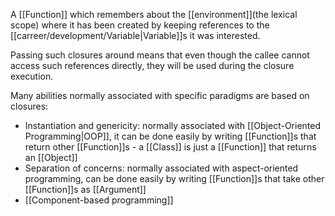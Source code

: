 A [[Function]] which remembers about the [[environment]](the lexical scope) where it has been created by keeping references to the [[carreer/development/Variable|Variable]]s it was interested.

Passing such closures around means that even though the callee cannot access such references directly, they will be used during the closure execution.

Many abilities normally associated with specific paradigms are based on closures:

- Instantiation and genericity: normally associated with [[Object-Oriented Programming|OOP]], it can be done easily by writing [[Function]]s that return other [[Function]]s - a [[Class]] is just a [[Function]] that returns an [[Object]]
- Separation of concerns: normally associated with aspect-oriented programming, can be done easily by writing [[Function]]s that take other [[Function]]s as [[Argument]]
- [[Component-based programming]]
